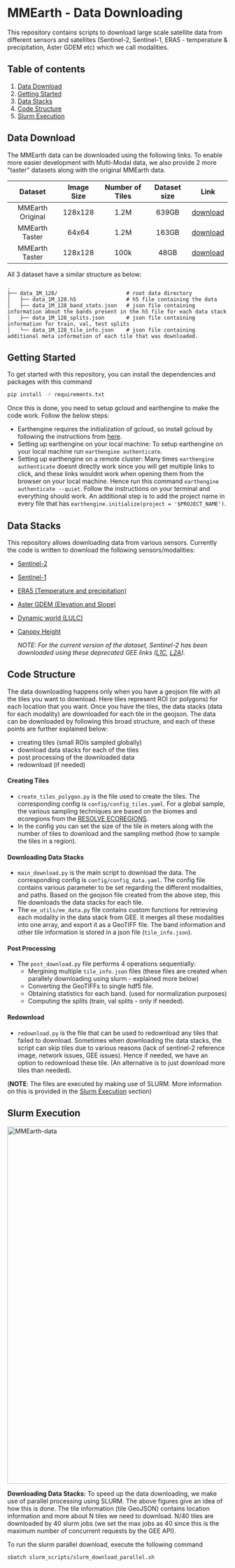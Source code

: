 # MMEarth - Data Downloading
This repository contains scripts to download large scale satellite data from different sensors and satellites (Sentinel-2, Sentinel-1, ERA5 - temperature & precipitation, Aster GDEM etc) which we call modalities.




## Table of contents
1. [Data Download](https://github.com/vishalned/MMEarth-data?tab=readme-ov-file#data-download)
2. [Getting Started](https://github.com/vishalned/MMEarth-data?tab=readme-ov-file#getting-started)
3. [Data Stacks](https://github.com/vishalned/MMEarth-data?tab=readme-ov-file#data-stacks)
4. [Code Structure](https://github.com/vishalned/MMEarth-data?tab=readme-ov-file#code-structure)
5. [Slurm Execution](https://github.com/vishalned/MMEarth-data?tab=readme-ov-file#slurm-execution)

## Data Download
The MMEarth data can be downloaded using the following links. To enable more easier development with Multi-Modal data, we also provide 2 more "taster" datasets along with the original MMEarth data.

| **Dataset** | **Image Size** | **Number of Tiles** | **Dataset size** | **Link** |
| :---: | :---: | :---: | :---: | :---: |
| MMEarth Original | 128x128 | 1.2M | 639GB | [download](https://sid.erda.dk/sharelink/BDqKXwG5RZ) |
| MMEarth Taster | 64x64 | 1.2M | 163GB | [download](https://sid.erda.dk/sharelink/FZ8k0MINm1) |
| MMEarth Taster | 128x128 | 100k | 48GB | [download](https://sid.erda.dk/sharelink/c90AnWwPUp) | 

All 3 dataset have a similar structure as below:

    .
    ├── data_1M_128/                      # root data directory
    │   ├── data_1M_128.h5                # h5 file containing the data
    │   ├── data_1M_128_band_stats.json   # json file containing information about the bands present in the h5 file for each data stack
    │   ├── data_1M_128_splits.json       # json file containing information for train, val, test splits
    │   └── data_1M_128_tile_info.json    # json file containing additional meta information of each tile that was downloaded. 
  


## Getting Started
To get started with this repository, you can install the dependencies and packages with this command 

```sh
pip install -r requirements.txt
```

Once this is done, you need to setup gcloud and earthengine to make the code work. Follow the below steps:
- Earthengine requires the initialization of gcloud, so install gcloud by following the instructions from [here](https://cloud.google.com/sdk/docs/install).
- Setting up earthengine on your local machine: To setup earthengine on your local machine run `earthengine authenticate`.
- Setting up earthengine on a remote cluster: Many times `earthengine authenticate` doesnt directly work since you will get multiple links to click, and these links
  wouldnt work when opening them from the browser on your local machine. Hence run this command `earthengine authenticate --quiet`. Follow the instructions on your terminal
  and everything should work. An additional step is to add the project name in every file that has `earthengine.initialize(project = '$PROJECT_NAME')`.

## Data Stacks
This repository allows downloading data from various sensors. Currently the code is written to download the following sensors/modalities:
- [Sentinel-2](https://developers.google.com/earth-engine/datasets/catalog/sentinel-2)
- [Sentinel-1](https://developers.google.com/earth-engine/datasets/catalog/COPERNICUS_S1_GRD)
- [ERA5 (Temperature and precipitation)](https://developers.google.com/earth-engine/datasets/catalog/ECMWF_ERA5_LAND_MONTHLY_AGGR)
- [Aster GDEM (Elevation and Slope)](https://gee-community-catalog.org/projects/aster/)
- [Dynamic world (LULC)](https://developers.google.com/earth-engine/datasets/catalog/GOOGLE_DYNAMICWORLD_V1)
- [Canopy Height](https://gee-community-catalog.org/projects/canopy/)

  _NOTE: For the current version of the dataset, Sentinel-2 has been downloaded using these deprecated GEE links ([L1C](https://developers.google.com/earth-engine/datasets/catalog/COPERNICUS_S2), [L2A](https://developers.google.com/earth-engine/datasets/catalog/COPERNICUS_S2_SR))._
  

## Code Structure
The data downloading happens only when you have a geojson file with all the tiles you want to download. Here tiles represent ROI (or polygons) for each location that you want. Once you have the tiles, the data stacks (data for each modality) are downloaded for each tile in the geojson. The data can be downloaded by following this broad structure, and each of these points are further explained below:
* creating tiles (small ROIs sampled globally)
* download data stacks for each of the tiles
* post processing of the downloaded data
* redownload (if needed)

#### Creating Tiles
- `create_tiles_polygon.py` is the file used to create the tiles. The corresponding config is `config/config_tiles.yaml`.  For a global sample, the various sampling techniques are based on the biomes and ecoregions from the [RESOLVE ECOREGIONS](https://developers.google.com/earth-engine/datasets/catalog/RESOLVE_ECOREGIONS_2017).
- In the config you can set the size of the tile in meters along with the number of tiles to download and the sampling method (how to sample the tiles in a region).

#### Downloading Data Stacks 
- `main_download.py` is the main script to download the data. The corresponding config is `config/config_data.yaml`. The config file contains various parameter to be set regarding the different modalities, and paths. Based on the geojson file created from the above step, this file downloads the data stacks for each tile.
- The `ee_utils/ee_data.py` file contains custom functions for retrieving each modality in the data stack from GEE. It merges all these modalities into one array, and export it as a GeoTIFF file. The band information and other tile information is stored in a json file (`tile_info.json`).

#### Post Processing
- The `post_download.py` file performs 4 operations sequentially:
  - Mergining multiple `tile_info.json` files (these files are created when parallely downloading using slurm - explained more below)
  - Converting the GeoTIFFs to single hdf5 file.
  - Obtaining statistics for each band. (used for normalization purposes)
  - Computing the splits (train, val splits - only if needed).
 

#### Redownload
- `redownload.py` is the file that can be used to redownload any tiles that failed to download. Sometimes when downloading the data stacks, the script can skip tiles due to various reasons (lack of sentinel-2 reference image, network issues, GEE issues). Hence if needed, we have an option to redownload these tile. (An alternative is to just download more tiles than needed).


(**NOTE**: The files are executed by making use of SLURM. More information on this is provided in the [Slurm Execution](https://github.com/vishalned/MMEarth-data?tab=readme-ov-file#slurm-execution) section)

## Slurm Execution

<img width="815" alt="MMEarth-data" src="https://github.com/vishalned/MMEarth-data/assets/27778126/02764bda-7384-4359-bdae-01c4456239a0">


**Downloading Data Stacks:** To speed up the data downloading, we make use of parallel processing using SLURM. The above figures give an idea of how this is done. The tile information (tile GeoJSON) contains location information and more about N tiles we need to download. N/40 tiles are downloaded by 40 slurm jobs (we set the max jobs as 40 since this is the maximum number of concurrent requests by the GEE API). 
  
To run the slurm parallel download, execute the following command
```sh
sbatch slurm_scripts/slurm_download_parallel.sh
```









  


